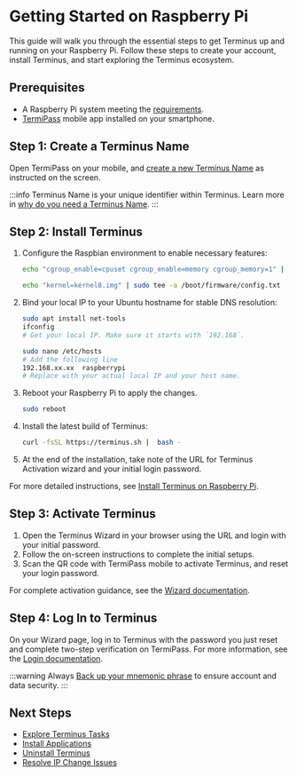 
# Getting Started on Raspberry Pi

This guide will walk you through the essential steps to get Terminus up and running on your Raspberry Pi. Follow these steps to create your account, install Terminus, and start exploring the Terminus ecosystem.

## Prerequisites

- A Raspberry Pi system meeting the [requirements](../getting-started/index.md#hardware-and-system-requirements).
- [TermiPass](../../../how-to/termipass/overview.md#download-termipass) mobile app installed on your smartphone.

## Step 1: Create a Terminus Name

Open TermiPass on your mobile, and [create a new Terminus Name](../../../how-to/termipass/account/#create-terminus-name) as instructed on the screen.

:::info
Terminus Name is your unique identifier within Terminus.
Learn more in [why do you need a Terminus Name](../../terminus/terminus-name.md#why-do-you-need-a-terminus-name).
:::

## Step 2: Install Terminus

1. Configure the Raspbian environment to enable necessary features: 

   ```bash
   echo "cgroup_enable=cpuset cgroup_enable=memory cgroup_memory=1" | sudo tee -a /boot/firmware/cmdline.txt
   
   echo "kernel=kernel8.img" | sudo tee -a /boot/firmware/config.txt
   ```

2. Bind your local IP to your Ubuntu hostname for stable DNS resolution:

   ```bash
   sudo apt install net-tools
   ifconfig
   # Get your local IP. Make sure it starts with `192.168`.
   ```
   
   ```bash
   sudo nano /etc/hosts
   # Add the following line
   192.168.xx.xx  raspberrypi 
   # Replace with your actual local IP and your host name.
   ```

3. Reboot your Raspberry Pi to apply the changes.
   ```bash
   sudo reboot
   ```

4. Install the latest build of Terminus:

   ```bash
   curl -fsSL https://terminus.sh |  bash -
   ```

5. At the end of the installation, take note of the URL for Terminus Activation wizard and your initial login password.

For more detailed instructions, see [Install Terminus on Raspberry Pi](../../../how-to/terminus/setup/install/raspberry.md).

## Step 3: Activate Terminus

1. Open the Terminus Wizard in your browser using the URL and login with your initial password. 
2. Follow the on-screen instructions to complete the initial setups.
3. Scan the QR code with TermiPass mobile to activate Terminus, and reset your login password.

For complete activation guidance, see the [Wizard documentation](../../../how-to/terminus/setup/wizard.md).

## Step 4: Log In to Terminus

On your Wizard page, log in to Terminus with the password you just reset and complete two-step verification on TermiPass. For more information, see the [Login documentation](../../../how-to/terminus/setup/login.md).

:::warning
Always [Back up your mnemonic phrase](../../../how-to/termipass/account/index.md#backup-mnemonic-phrase.md) to ensure account and data security.
:::

## Next Steps 
- [Explore Terminus Tasks](../../../how-to/terminus/)
- [Install Applications](../../../how-to/terminus/market/index.md#install-applications)
- [Uninstall Terminus](../../../developer/develop/advanced/cli.md#terminus-uninstallation-script)
- [Resolve IP Change Issues](../../../developer/develop/advanced/cli.md#resolve-ip-change-issue)

